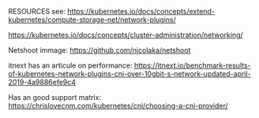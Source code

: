 RESOURCES
see:
https://kubernetes.io/docs/concepts/extend-kubernetes/compute-storage-net/network-plugins/

https://kubernetes.io/docs/concepts/cluster-administration/networking/

Netshoot immage:
https://github.com/nicolaka/netshoot

itnext has an articule on performance:
https://itnext.io/benchmark-results-of-kubernetes-network-plugins-cni-over-10gbit-s-network-updated-april-2019-4a9886efe9c4


Has an good support matrix:
https://chrislovecnm.com/kubernetes/cni/choosing-a-cni-provider/